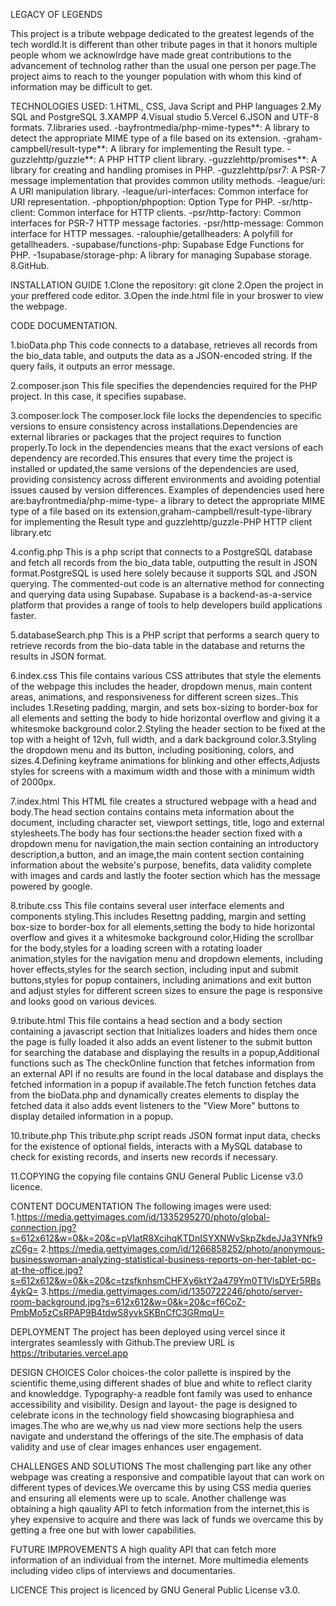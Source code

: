 LEGACY OF LEGENDS

This project is a tribute webpage dedicated to the greatest legends of the tech wordld.It is different than other tribute pages in that it honors multiple people whom we acknowlrdge have made great contributions to the advancement of technolog rather than the usual one person per page.The project aims to reach to the younger population with whom this kind of information may be difficult to get.  

TECHNOLOGIES USED:
1.HTML, CSS, Java Script and PHP languages
2.My SQL and PostgreSQL
3.XAMPP
4.Visual studio
5.Vercel
6.JSON and UTF-8 formats.
7.libraries used.
-bayfrontmedia/php-mime-types**: A library to detect the appropriate MIME type of a file based on its extension.
-graham-campbell/result-type**: A library for implementing the Result type.
-guzzlehttp/guzzle**: A PHP HTTP client library.
-guzzlehttp/promises**: A library for creating and handling promises in PHP.
-guzzlehttp/psr7: A PSR-7 message implementation that provides common utility methods.
-league/uri: A URI manipulation library.
-league/uri-interfaces: Common interface for URI representation.
-phpoption/phpoption: Option Type for PHP.
-sr/http-client: Common interface for HTTP clients.
-psr/http-factory: Common interfaces for PSR-7 HTTP message factories.
-psr/http-message: Common interface for HTTP messages.
-ralouphie/getallheaders: A polyfill for getallheaders.
-supabase/functions-php: Supabase Edge Functions for PHP.
-1supabase/storage-php: A library for managing Supabase storage.
8.GitHub. 

INSTALLATION GUIDE
1.Clone the repository: git clone
2.Open the project in your preffered code editor.
3.Open the inde.html file in your broswer to view the webpage.

CODE DOCUMENTATION.

1.bioData.php 
This code connects to a database, retrieves all records from the bio_data table, and outputs the data as a JSON-encoded string. If the query fails, it outputs an error message.

2.composer.json
This file specifies the dependencies required for the PHP project. In this case, it specifies supabase.

3.composer.lock
The composer.lock file locks the dependencies to specific versions to ensure consistency across installations.Dependencies are external libraries or packages that the project requires to function properly.To lock in the dependencies means that the exact versions of each dependency are recorded.This ensures that every time the project is installed or updated,the same versions of the dependencies are used, providing consistency across different environments and avoiding potential issues caused by version differences. Examples of dependencies used here are:bayfrontmedia/php-mime-type- a library to detect the appropriate MIME type of a file based on its extension,graham-campbell/result-type-library for implementing the Result type and guzzlehttp/guzzle-PHP HTTP client library.etc

4.config.php
This is a php script that connects to a PostgreSQL database and fetch all records from the bio_data table, outputting the result in JSON format.PostgreSQL is used here solely because it supports SQL and JSON querying. The commented-out code is an alternative method for connecting and querying data using Supabase. Supabase is a backend-as-a-service platform that provides a range of tools to help developers build applications faster.

5.databaseSearch.php
This is a PHP script that performs a search query  to retrieve records from  the bio-data table in the database and returns the results in JSON format.

6.index.css
This file contains various CSS attributes that style the elements of the webpage this includes the header, dropdown menus, main content areas, animations, and responsiveness for different screen sizes..This includes 1.Reseting padding, margin, and sets box-sizing to border-box for all elements and setting the body to hide horizontal overflow and giving it a whitesmoke background color.2.Styling the header section to be fixed at the top with a height of 12vh, full width, and a dark background color.3.Styling  the dropdown menu and its button, including positioning, colors, and sizes.4.Defining keyframe animations for blinking and other effects,Adjusts styles for screens with a maximum width and those with a minimum width of 2000px.

7.index.html
This HTML file creates a structured webpage with a head and body.The head section contains contains meta information about the document, including character set, viewport settings, title, logo and external stylesheets.The body has four sections:the header section fixed with a dropdown menu for navigation,the main section containing an introductory description,a button, and an image,the main content section containing information about the website's purpose, benefits, data validity complete with images and cards and lastly the footer section which has the message powered by google.

8.tribute.css
This file contains several user interface elements and components styling.This includes Resettng padding, margin and setting box-size to border-box for all elements,setting the body to hide horizontal overflow and gives it a whitesmoke background color,Hiding the scrollbar for the body,styles for a loading screen with a rotating loader animation,styles for the navigation menu and dropdown elements, including hover effects,styles for the search section, including input and submit buttons,styles for popup containers, including animations and exit button and adjust styles for different screen sizes to ensure the page is responsive and looks good on various devices.

9.tribute.html
This file contains a head section and a body section containing a javascript section that Initializes loaders and hides them once the page is fully loaded it also adds an event listener to the submit button for searching the database and displaying the results in a popup,Additional functions such as The checkOnline function that fetches information from an external API if no results are found in the local database and displays the fetched information in a popup if available.The  fetch function fetches data from the  bioData.php  and dynamically creates elements to display the fetched data it also adds event listeners to the "View More" buttons to display detailed information in a popup.

10.tribute.php
This tribute.php script reads JSON format input data, checks for the existence of optional fields, interacts with a MySQL database to check for existing records, and inserts new records if necessary.

11.COPYING 
the copying file contains GNU General Public License v3.0 licence.

CONTENT DOCUMENTATION
The following images were used:
1.https://media.gettyimages.com/id/1335295270/photo/global-connection.jpg?s=612x612&w=0&k=20&c=pVIatR8XcihqKTDnISYXNWvSkpZkdeJJa3YNfk9zC6g=
2.https://media.gettyimages.com/id/1266858252/photo/anonymous-businesswoman-analyzing-statistical-business-reports-on-her-tablet-pc-at-the-office.jpg?s=612x612&w=0&k=20&c=tzsfknhsmCHFXy6ktY2a479Ym0T1VlsDYEr5RBs4ykQ=
3.https://media.gettyimages.com/id/1350722246/photo/server-room-background.jpg?s=612x612&w=0&k=20&c=f6CoZ-PmbMo5zCsRPAP9B4tdwS8yvkSKBnCfC3GRmqU=

DEPLOYMENT
The project has been deployed using vercel since it intergrates seamlessly with Github.The preview URL is https://tributaries.vercel.app

DESIGN CHOICES
Color choices-the color pallette is inspired by the scientific theme,using  different shades of blue and white to reflect clarity and knowleddge.
Typography-a readble font family was used to enhance accessibility and visibility.
Design and layout- the page is designed to celebrate icons in the technology field showcasing biographiesa and images.The who are we,why us nad view more sections help the users navigate and understand the offerings of the site.The emphasis of data validity and use of clear images enhances user engagement.

CHALLENGES AND SOLUTIONS
The most challenging part like any other webpage was creating a responsive and compatible layout that can work on different types of devices.We overcame this by using CSS media queries and ensuring all elements were up to scale.
Another challenge was obtaining a high qauality API to fetch information from the internet,this is yhey expensive to acquire and there was lack of funds we overcame this by getting a free one but with lower capabilities.

FUTURE IMPROVEMENTS
A high quality API that can fetch more information of an individual from the internet.
More multimedia elements including video clips of interviews and documentaries.

LICENCE
This project is licenced by GNU General Public License v3.0.
